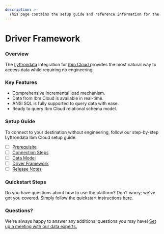 ```yaml
---
description: >-
  This page contains the setup guide and reference information for the Ibm Cloud source connector.
---
```


# Driver Framework

### Overview

The [Lyftrondata](https://www.lyftrondata.com/) integration for [Ibm Cloud](https://www.lyftrondata.com/integration/ibm-cloud/)[ ](https://www.lyftrondata.com/integration/ibm-cloud/)provides the most natural way to access data while requiring no engineering.

### Key Features

* Comprehensive incremental load mechanism.
* Data from Ibm Cloud is available in real-time.&#x20;
* ANSI SQL is fully supported to query data with ease.
* Ready to query Ibm Cloud relational schema model.

### Setup Guide

To connect to your destination without engineering, follow our step-by-step Lyftrondata Ibm Cloud setup guide.

* [ ] [Prerequisite](../../technology-analytics/ibm-cloud/prerequisite.md)
* [ ] [Connection Steps](../../technology-analytics/ibm-cloud/connection-steps.md)
* [ ] [Data Model](../../technology-analytics/ibm-cloud/data-model/)
* [ ] [Driver Framework](../../technology-analytics/ibm-cloud/driver-framework/)
* [ ] [Release Notes](../../technology-analytics/ibm-cloud/release-notes.md)

### Quickstart Steps

Do you have questions about how to use the platform? Don't worry; we've got you covered. Simply follow the quickstart instructions [here](../../../quickstart-steps.md).

### Questions? <a href="#questions" id="questions"></a>

We're always happy to answer any additional questions you may have! [Set up a meeting with our data experts.](https://www.lyftrondata.com/book-a-meeting/)


